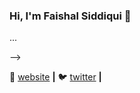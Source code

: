 ### Hi, I'm Faishal Siddiqui 👋

<!--
**thefaishalsiddiqui/thefaishalsiddiqui** is a ✨ _special_ ✨ repository because its `README.md` (this file) appears on your GitHub profile.

Here are some ideas to get you started:

- 🔭 I’m currently working on 
- 🌱 I’m currently learning python, Web Development
- 👯 I’m looking to collaborate on python
- 🤔 I’m looking for help with python
- 😄 Pronouns: he/him...
- ⚡ Fun fact:----> ...
-->


🏡 [website][website] **|** 
🐦 [twitter][twitter] **|** 




[website]: thefaishalsiddiqui.github.io
[twitter]: https://twitter.com/thefaishalsid



